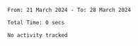 <!--START_SECTION:waka-->

```txt
From: 21 March 2024 - To: 28 March 2024

Total Time: 0 secs

No activity tracked
```

<!--END_SECTION:waka-->
